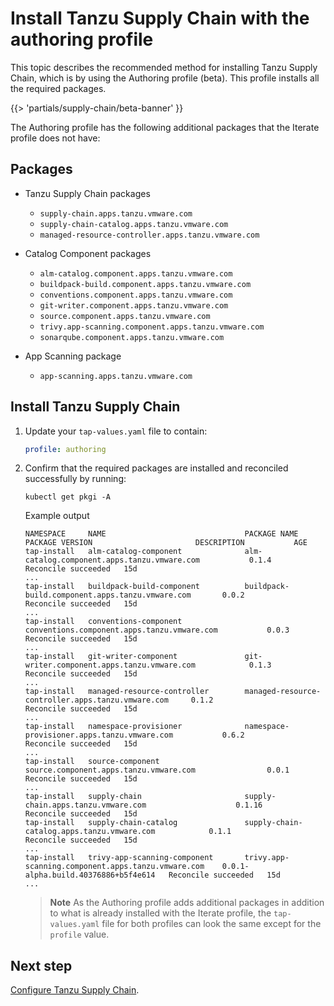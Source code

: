 # Install Tanzu Supply Chain with the authoring profile

This topic describes the recommended method for installing Tanzu Supply Chain, which is by using the
Authoring profile (beta). This profile installs all the required packages.

{{> 'partials/supply-chain/beta-banner' }}

The Authoring profile has the following additional packages that the Iterate profile does not have:

## <a id='tsc-packages'></a>Packages

- Tanzu Supply Chain packages

  - `supply-chain.apps.tanzu.vmware.com`
  - `supply-chain-catalog.apps.tanzu.vmware.com`
  - `managed-resource-controller.apps.tanzu.vmware.com`

- Catalog Component packages

  - `alm-catalog.component.apps.tanzu.vmware.com`
  - `buildpack-build.component.apps.tanzu.vmware.com`
  - `conventions.component.apps.tanzu.vmware.com`
  - `git-writer.component.apps.tanzu.vmware.com`
  - `source.component.apps.tanzu.vmware.com`
  - `trivy.app-scanning.component.apps.tanzu.vmware.com`
  - `sonarqube.component.apps.tanzu.vmware.com`

- App Scanning package

  - `app-scanning.apps.tanzu.vmware.com`

## Install Tanzu Supply Chain

1. Update your `tap-values.yaml` file to contain:

    ```yaml
    profile: authoring
    ```

1. Confirm that the required packages are installed and reconciled successfully by running:

   ```console
   kubectl get pkgi -A
   ```

   Example output

   ```console
   NAMESPACE     NAME                               PACKAGE NAME                                          PACKAGE VERSION                       DESCRIPTION           AGE
   tap-install   alm-catalog-component              alm-catalog.component.apps.tanzu.vmware.com           0.1.4                                 Reconcile succeeded   15d
   ...
   tap-install   buildpack-build-component          buildpack-build.component.apps.tanzu.vmware.com       0.0.2                                 Reconcile succeeded   15d
   ...
   tap-install   conventions-component              conventions.component.apps.tanzu.vmware.com           0.0.3                                 Reconcile succeeded   15d
   ...
   tap-install   git-writer-component               git-writer.component.apps.tanzu.vmware.com            0.1.3                                 Reconcile succeeded   15d
   ...
   tap-install   managed-resource-controller        managed-resource-controller.apps.tanzu.vmware.com     0.1.2                                 Reconcile succeeded   15d
   ...
   tap-install   namespace-provisioner              namespace-provisioner.apps.tanzu.vmware.com           0.6.2                                 Reconcile succeeded   15d
   ...
   tap-install   source-component                   source.component.apps.tanzu.vmware.com                0.0.1                                 Reconcile succeeded   15d
   ...
   tap-install   supply-chain                       supply-chain.apps.tanzu.vmware.com                    0.1.16                                Reconcile succeeded   15d
   tap-install   supply-chain-catalog               supply-chain-catalog.apps.tanzu.vmware.com            0.1.1                                 Reconcile succeeded   15d
   ...
   tap-install   trivy-app-scanning-component       trivy.app-scanning.component.apps.tanzu.vmware.com    0.0.1-alpha.build.40376886+b5f4e614   Reconcile succeeded   15d
   ...
   ```

   > **Note** As the Authoring profile adds additional packages in addition to what is already
   > installed with the Iterate profile, the `tap-values.yaml` file for both profiles can look the
   > same except for the `profile` value.

## Next step

[Configure Tanzu Supply Chain](./post-install-configuration.hbs.md).
